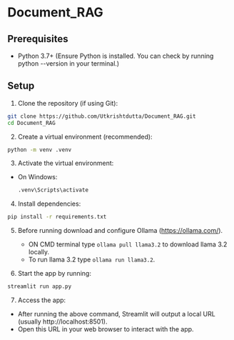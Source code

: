 # Document_RAG

## Prerequisites

 - Python 3.7+ (Ensure Python is installed. You can check by running python --version in your terminal.)

## Setup
1. Clone the repository (if using Git):
```bash
git clone https://github.com/Utkrishtdutta/Document_RAG.git
cd Document_RAG
```
2. Create a virtual environment (recommended):
```bash
python -m venv .venv
```
3. Activate the virtual environment:
  - On Windows:
    ```bash
    .venv\Scripts\activate
    ```
4. Install dependencies:
 ```bash
 pip install -r requirements.txt
 ```
5. Before running download and configure Ollama (https://ollama.com/).
   - ON CMD terminal type `ollama pull llama3.2` to download llama 3.2 locally.
   - To run llama 3.2 type `ollama run llama3.2`.

6. Start the app by running:
```bash
streamlit run app.py
```
7. Access the app:
  - After running the above command, Streamlit will output a local URL (usually http://localhost:8501).
  - Open this URL in your web browser to interact with the app.
